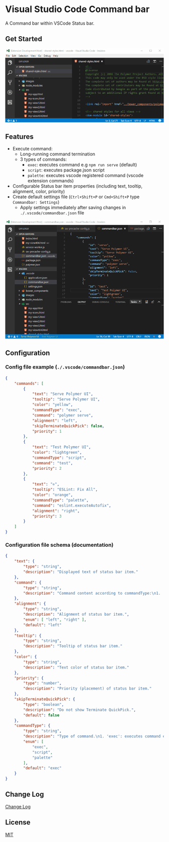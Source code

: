 # Visual Studio Code Command bar

A Command bar within VSCode Status bar.

## Get Started

[![Get Started](getstarted.gif)](getstarted.gif)

## Features

* Execute command:
	- Long-running command termination
	- 3 types of commands:
		* `exec`: executes command e.g `npm run serve` (default)
		* `script`: executes package.json script
		* `palette`: executes vscode registered command (vscode extension commands)
* Configurable Status bar item properties (including text, tooltip, alignment, color, priority)
* Create default settings file (`Ctrl+Shift+P` or `Cmd+Shift+P` type `Commandbar: Settings`)
	- Apply settings immediately after saving changes in `./.vscode/commandbar.json` file

[![Demo](demo.gif)](demo.gif)


## Configuration

### Config file example (`./.vscode/commandbar.json`)
```json
{
	"commands": [
		{
			"text": "Serve Polymer UI",
			"tooltip": "Serve Polymer UI",
			"color": "yellow",
			"commandType": "exec",
			"command": "polymer serve",
			"alignment": "left",
			"skipTerminateQuickPick": false,
			"priority": 1
		},
		{
			"text": "Test Polymer UI",
			"color": "lightgreen",
			"commandType": "script",
			"command": "test",
			"priority": 2
		},
		{
			"text": "❊",
			"tooltip": "ESLint: Fix All",
			"color": "orange",
			"commandType": "palette",
			"command": "eslint.executeAutofix",
			"alignment": "right",
			"priority": 3
		}
	]
}
```

### Configuration file schema (documentation)
```json
{
	"text": {
		"type": "string",
		"description": "Displayed text of status bar item."
	},
	"command": {
		"type": "string",
		"description": "Command content according to commandType:\n1. 'exec': executes command e.g 'npm run serve' (default).\n2. 'script': executes package.json script.\n3. 'palette': executes vscode registered command."
	},
	"alignment": {
		"type": "string",
		"description": "Alignment of status bar item.",
		"enum": [ "left", "right" ],
		"default": "left"
	},
	"tooltip": {
		"type": "string",
		"description": "Tooltip of status bar item."
	},
	"color": {
		"type": "string",
		"description": "Text color of status bar item."
	},
	"priority": {
		"type": "number",
		"description": "Priority (placement) of status bar item."
	},
	"skipTerminateQuickPick": {
		"type": "boolean",
		"description": "Do not show Terminate QuickPick.",
		"default": false
	},
	"commandType": {
		"type": "string",
		"description": "Type of command.\n1. 'exec': executes command e.g 'npm run serve' (default).\n2. 'script': executes package.json script.\n3. 'palette': executes vscode registered command.",
		"enum": [
			"exec",
			"script",
			"palette"
		],
		"default": "exec"
	}
}
```
## Change Log

[Change Log](CHANGELOG.md)

## License

[MIT](LICENSE.md)
